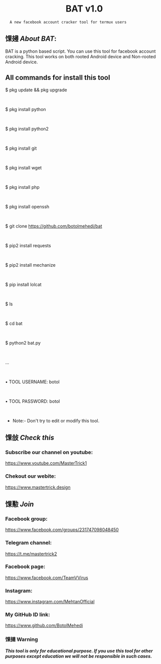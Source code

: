 <h1 align="center">BAT v1.0</h1>

<p align="center">

      A new facebook account cracker tool for termux users

</p>

## 馃攳 ***About BAT***:

BAT is a python based script. You can use this tool for facebook account cracking. This tool works on both rooted Android device and Non-rooted Android device.

## All commands for install this tool

$ pkg update && pkg upgrade

<br>

$ pkg install python

<br/>

$ pkg install python2

<br/>

$ pkg install git

<br/>

$ pkg install wget

<br/>

$ pkg install php

<br/>

$ pkg install openssh

<br/>

$ git clone https://github.com/botolmehedi/bat

<br/>

$ pip2 install requests

<br/>

$ pip2 install mechanize

<br/>

$ pip install lolcat

<br/>

$ ls

<br/>

$ cd bat

<br/>

$ python2 bat.py

<br/>

...

<br/>

 • TOOL USERNAME: botol

<br/>

 • TOOL PASSWORD: botol

<br/>

* Note:- Don't try to edit or modify this tool.

## 馃敆 ***Check this***

### Subscribe our channel on youtube:

https://www.youtube.com/MasterTrick1

### Chekout our webite:

https://www.mastertrick.design

## 馃懃 ***Join***

### Facebook group: 

https://www.facebook.com/groups/231747098048450

### Telegram channel:

https://t.me/mastertrick2

### Facebook page:

https://www.facebook.com/TeamVVirus

### Instagram: 

https://www.instagram.com/MehtanOfficial

### My GitHub ID link:

https://www.github.com/BotolMehedi

### 馃摙 Warning

***This tool is only for educational purpose. If you use this tool for other purposes except education we will not be responsible in such cases.***

